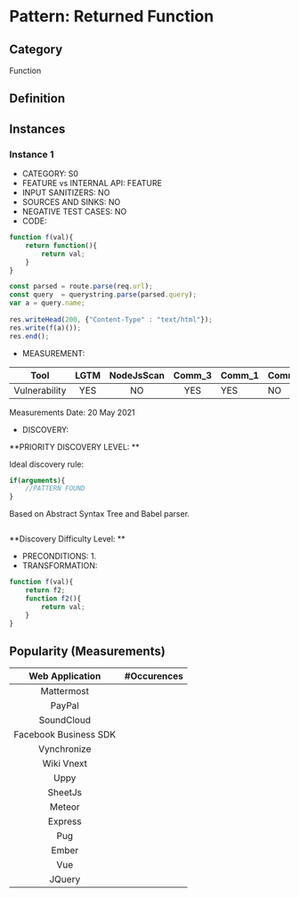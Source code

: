 # Pattern: Returned Function

## Category

Function

## Definition

## Instances

### Instance 1

- CATEGORY: S0
- FEATURE vs INTERNAL API: FEATURE
- INPUT SANITIZERS: NO
- SOURCES AND SINKS: NO
- NEGATIVE TEST CASES: NO
- CODE:

```javascript
function f(val){
    return function(){
        return val;
    }
}

const parsed = route.parse(req.url);
const query  = querystring.parse(parsed.query);
var a = query.name;
        
res.writeHead(200, {"Content-Type" : "text/html"});
res.write(f(a)());  
res.end(); 
```

- MEASUREMENT:

|     Tool      | LGTM | NodeJsScan | Comm_3 | Comm_1 | Comm_2 | Vulnerable |
| :-----------: | :--: | :--------: | :------: | ------- | --------- | ---------- |
| Vulnerability | YES  |   NO       |  YES     |   YES   |   NO      | YES        |
Measurements Date: 20 May 2021

- DISCOVERY:

**PRIORITY DISCOVERY LEVEL: **

Ideal discovery rule:

```javascript
if(arguments){
    //PATTERN FOUND
}
```

Based on Abstract Syntax Tree and Babel parser.

```
```

**Discovery Difficulty Level: **

- PRECONDITIONS:
   1.
- TRANSFORMATION:
```js
function f(val){
    return f2;
    function f2(){
        return val;
    }
}
```

## Popularity (Measurements)

|    Web Application    | #Occurences |
| :-------------------: | :---------: |
|      Mattermost       |             |
|        PayPal         |             |
|      SoundCloud       |             |
| Facebook Business SDK |             |
|      Vynchronize      |             |
|      Wiki Vnext       |             |
|         Uppy          |             |
|        SheetJs        |             |
|        Meteor         |             |
|        Express        |             |
|          Pug          |             |
|         Ember         |             |
|          Vue          |             |
|        JQuery         |             |























